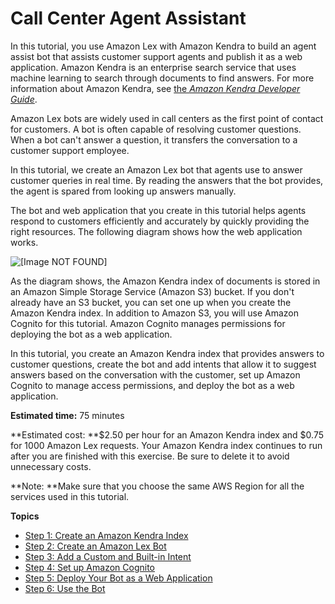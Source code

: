 # Call Center Agent Assistant<a name="ex-agent"></a>

In this tutorial, you use Amazon Lex with Amazon Kendra to build an agent assist bot that assists customer support agents and publish it as a web application\. Amazon Kendra is an enterprise search service that uses machine learning to search through documents to find answers\. For more information about Amazon Kendra, see [the *Amazon Kendra Developer Guide*](https://docs.aws.amazon.com/kendra/latest/dg/what-is-kendra.html)\. 

Amazon Lex bots are widely used in call centers as the first point of contact for customers\. A bot is often capable of resolving customer questions\. When a bot can't answer a question, it transfers the conversation to a customer support employee\. 

In this tutorial, we create an Amazon Lex bot that agents use to answer customer queries in real time\. By reading the answers that the bot provides, the agent is spared from looking up answers manually\. 

The bot and web application that you create in this tutorial helps agents respond to customers efficiently and accurately by quickly providing the right resources\. The following diagram shows how the web application works\. 

![\[Image NOT FOUND\]](http://docs.aws.amazon.com/lex/latest/dg/images/agent-tutorial.png)

As the diagram shows, the Amazon Kendra index of documents is stored in an Amazon Simple Storage Service \(Amazon S3\) bucket\. If you don't already have an S3 bucket, you can set one up when you create the Amazon Kendra index\. In addition to Amazon S3, you will use Amazon Cognito for this tutorial\. Amazon Cognito manages permissions for deploying the bot as a web application\.

In this tutorial, you create an Amazon Kendra index that provides answers to customer questions, create the bot and add intents that allow it to suggest answers based on the conversation with the customer, set up Amazon Cognito to manage access permissions, and deploy the bot as a web application\.

**Estimated time:** 75 minutes

**Estimated cost: **$2\.50 per hour for an Amazon Kendra index and $0\.75 for 1000 Amazon Lex requests\. Your Amazon Kendra index continues to run after you are finished with this exercise\. Be sure to delete it to avoid unnecessary costs\. 

**Note: **Make sure that you choose the same AWS Region for all the services used in this tutorial\.

**Topics**
+ [Step 1: Create an Amazon Kendra Index](agent-step-1.md)
+ [Step 2: Create an Amazon Lex Bot](agent-step-2.md)
+ [Step 3: Add a Custom and Built\-in Intent](agent-step-3.md)
+ [Step 4: Set up Amazon Cognito](agent-step-4.md)
+ [Step 5: Deploy Your Bot as a Web Application](agent-step-5.md)
+ [Step 6: Use the Bot](agent-step-6.md)